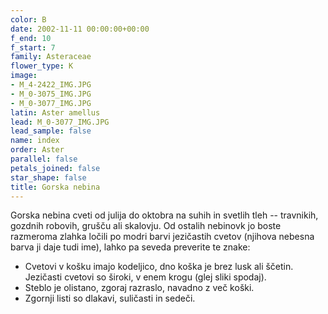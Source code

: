 ```yaml
---
color: B
date: 2002-11-11 00:00:00+00:00
f_end: 10
f_start: 7
family: Asteraceae
flower_type: K
image:
- M_4-2422_IMG.JPG
- M_0-3075_IMG.JPG
- M_0-3077_IMG.JPG
latin: Aster amellus
lead: M_0-3077_IMG.JPG
lead_sample: false
name: index
order: Aster
parallel: false
petals_joined: false
star_shape: false
title: Gorska nebina
---
```

Gorska nebina cveti od julija do oktobra na suhih in svetlih tleh -- travnikih, gozdnih robovih, grušču ali skalovju. Od ostalih nebinovk jo boste razmeroma zlahka ločili po modri barvi jezičastih cvetov (njihova nebesna barva ji daje tudi ime), lahko pa seveda preverite te znake:

-   Cvetovi v košku imajo kodeljico, dno koška je brez lusk ali ščetin. Jezičasti cvetovi so široki, v enem krogu (glej sliki spodaj).
-   Steblo je olistano, zgoraj razraslo, navadno z več koški.
-   Zgornji listi so dlakavi, suličasti in sedeči.
